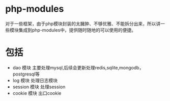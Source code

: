 # php-modules
对于一些框架，由于php模块封装的太臃肿、不够优雅、不能拆分出来，所以讲一些模块集成到php-modules中，提供随时随地的可以使用的便捷。

# 包括
* dao 			模块  主要处理mysql,后续会更新处理redis,sqlite,mongodb，postgresql等
* log 			模块  处理日志模块
* session		模块  处理session
* cookie 		模块	 出口cookie  

